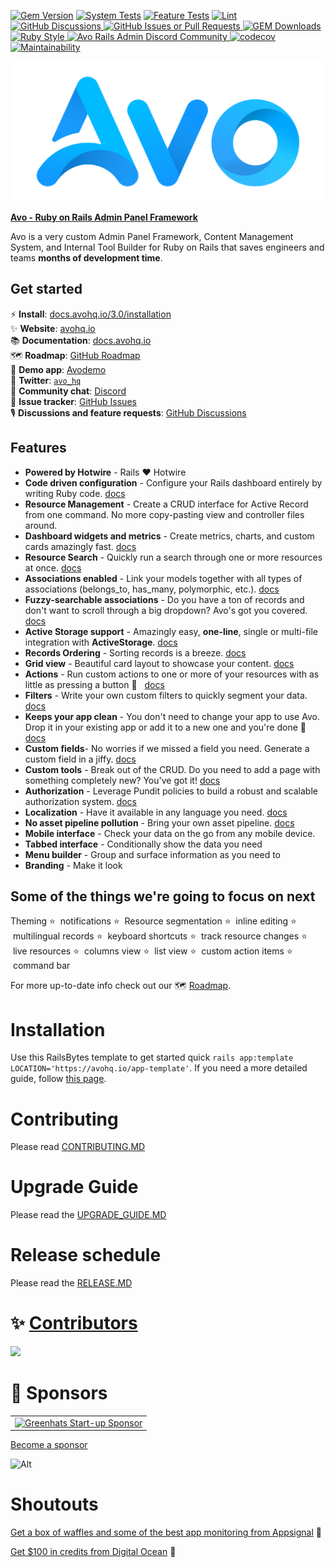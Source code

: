 [![Gem Version](https://badge.fury.io/rb/avo.svg)](https://badge.fury.io/rb/avo)
[![System Tests](https://github.com/avo-hq/avo/actions/workflows/system-tests.yml/badge.svg)](https://github.com/avo-hq/avo/actions/workflows/system-tests.yml)
[![Feature Tests](https://github.com/avo-hq/avo/actions/workflows/feature-tests.yml/badge.svg)](https://github.com/avo-hq/avo/actions/workflows/feature-tests.yml)
[![Lint](https://github.com/avo-hq/avo/actions/workflows/lint.yml/badge.svg)](https://github.com/avo-hq/avo/actions/workflows/lint.yml)
<a href="https://github.com/avo-hq/avo/discussions" target="_blank">
  <img alt="GitHub Discussions" src="https://img.shields.io/github/discussions/avo-hq/avo?color=168AFE&logo=github">
</a>
<a href="https://github.com/avo-hq/avo/issues" target="_blank">
  <img alt="GitHub Issues or Pull Requests" src="https://img.shields.io/github/issues-closed/avo-hq/avo?style=flat&link=https%3A%2F%2Fgithub.com%2Favo-hq%2Favo%2Fissues&logo=github">
</a>
<a href="https://rubygems.org/gems/avo">
  <img alt="GEM Downloads" src="https://img.shields.io/gem/dt/avo?color=168AFE&logo=ruby&logoColor=FE1616">
</a>
<a href="https://github.com/testdouble/standard">
  <img alt="Ruby Style" src="https://img.shields.io/badge/style-standard-168AFE?logo=ruby&logoColor=FE1616" />
</a>
<a href="https://discord.com/invite/vuuwFe4Km3">
  <img alt="Avo Rails Admin Discord Community" src="https://img.shields.io/discord/740892036978442260?color=8892F6&label=discord&logo=discord&logoColor=8892F6">
</a>
[![codecov](https://codecov.io/gh/avo-hq/avo/branch/master/graph/badge.svg?token=Q2LMFE4989)](https://codecov.io/gh/avo-hq/avo)
[![Maintainability](https://api.codeclimate.com/v1/badges/676a0afa2cc79f03aa29/maintainability)](https://codeclimate.com/github/avo-hq/avo/maintainability)

![](./public/avo-assets/logo-on-white.png)

**<a href="https://avohq.io" title="Ruby on Rails Admin Panel Framework">Avo - Ruby on Rails Admin Panel Framework</a>**

Avo is a very custom Admin Panel Framework, Content Management System, and Internal Tool Builder for Ruby on Rails that saves engineers and teams **months of development time**.

## Get started

⚡️ **Install**: [docs.avohq.io/3.0/installation](https://docs.avohq.io/3.0/installation.html)
<br>
✨ **Website**: [avohq.io](https://avohq.io)
<br>
📚 **Documentation**: [docs.avohq.io](https://docs.avohq.io)
<br>
🗺 **Roadmap**: [GitHub Roadmap](https://github.com/orgs/avo-hq/projects/14)
<br>
🎸 **Demo app**: [Avodemo](https://main.avodemo.com/)
<br>
🐤 **Twitter**: [`avo_hq`](https://twitter.com/avo_hq)
<br>
💬 **Community chat**: [Discord](https://discord.gg/pkTF6y8)
<br>
🔧 **Issue tracker**: [GitHub Issues](http://github.com/avo-hq/avo/issues)
<br>
🎙 **Discussions and feature requests**: [GitHub Discussions](http://github.com/avo-hq/avo/discussions)

## Features

  - **Powered by Hotwire** - Rails ❤️  Hotwire
  - **Code driven configuration** - Configure your Rails dashboard entirely by writing Ruby code. [docs](https://docs.avohq.io/3.0/resources.html#defining-resources)
  - **Resource Management** - Create a CRUD interface for Active Record from one command. No more copy-pasting view and controller files around.
  - **Dashboard widgets and metrics** - Create metrics, charts, and custom cards amazingly fast. [docs](https://docs.avohq.io/3.0/dashboards.html)
  - **Resource Search** - Quickly run a search through one or more resources at once. [docs](https://docs.avohq.io/3.0/search.html)
  - **Associations enabled** - Link your models together with all types of associations (belongs_to, has_many, polymorphic, etc.). [docs](https://docs.avohq.io/3.0/associations.html)
  - **Fuzzy-searchable associations** - Do you have a ton of records and don't want to scroll through a big dropdown? Avo's got you covered. [docs](https://docs.avohq.io/3.0/associations/belongs_to.html#searchable)
  - **Active Storage support** - Amazingly easy, **one-line**, single or multi-file integration with **ActiveStorage**. [docs](https://docs.avohq.io/3.0/fields/file.html)
  - **Records Ordering** - Sorting records is a breeze. [docs](https://docs.avohq.io/3.0/records-reordering.html)
  - **Grid view** - Beautiful card layout to showcase your content. [docs](https://docs.avohq.io/3.0/grid-view.html)
  - **Actions** - Run custom actions to one or more of your resources with as little as pressing a button 💪 &nbsp; [docs](https://docs.avohq.io/3.0/actions.html)
  - **Filters** - Write your own custom filters to quickly segment your data. [docs](https://docs.avohq.io/3.0/filters.html)
  - **Keeps your app clean** - You don't need to change your app to use Avo. Drop it in your existing app or add it to a new one and you're done 🙌 [docs](https://docs.avohq.io/3.0/installation.html)
  - **Custom fields**- No worries if we missed a field you need. Generate a custom field in a jiffy. [docs](https://docs.avohq.io/3.0/custom-fields.html)
  - **Custom tools** - Break out of the CRUD. Do you need to add a page with something completely new? You've got it! [docs](https://docs.avohq.io/3.0/custom-tools.html)
  - **Authorization** - Leverage Pundit policies to build a robust and scalable authorization system. [docs](https://docs.avohq.io/3.0/authorization.html)
  - **Localization** - Have it available in any language you need. [docs](https://docs.avohq.io/3.0/localization.html)
  - **No asset pipeline pollution** - Bring your own asset pipeline. [docs](https://docs.avohq.io/3.0/custom-asset-pipeline.html)
  - **Mobile interface** - Check your data on the go from any mobile device.
  - **Tabbed interface** - Conditionally show the data you need
  - **Menu builder** - Group and surface information as you need to
  - **Branding** - Make it look

## Some of the things we're going to focus on next

Theming ⭐️  &nbsp;notifications ⭐️  &nbsp;Resource segmentation ⭐️  &nbsp;inline editing ⭐️  &nbsp;multilingual records ⭐️  &nbsp;keyboard shortcuts ⭐️  &nbsp;track resource changes ⭐️  &nbsp;live resources ⭐️  &nbsp;columns view ⭐️  &nbsp;list view ⭐️  &nbsp;custom action items ⭐️  &nbsp;command bar

For more up-to-date info check out our 🗺 [Roadmap](https://github.com/orgs/avo-hq/projects/14).

# Installation

Use this RailsBytes template to get started quick `rails app:template LOCATION='https://avohq.io/app-template'`. If you need a more detailed guide, follow [this page](https://docs.avohq.io/3.0/installation.html).

# Contributing

Please read [CONTRIBUTING.MD](./CONTRIBUTING.MD)

# Upgrade Guide

Please read the [UPGRADE_GUIDE.MD](https://docs.avohq.io/3.0/upgrade.html)

# Release schedule

Please read the [RELEASE.MD](./RELEASE.MD)

# ✨ [Contributors](https://avohq.io/contributors)

<a href="https://avohq.io/contributors">
  <img src="https://contrib.rocks/image?repo=avo-hq/avo" />
</a>
<!--  https://contrib.rocks -->

# 🥇 Sponsors

<table>
<tr>
  <td>
    <a href="https://www.greenhats.com/?utm_source=github&utm_medium=link&utm_campaign=avo" target="_blank">
      <picture>
        <source media="(prefers-color-scheme: dark)" srcset="https://avohq.io/img/sponsors/greenhats-dark.png">
        <img alt="Greenhats Start-up Sponsor" src="https://avohq.io/img/sponsors/greenhats-light.png" width="360px">
      </picture>
    </a>
  </td>
</tr>
</table>

[Become a sponsor ](https://github.com/sponsors/adrianthedev)


![Alt](https://repobeats.axiom.co/api/embed/1481a6a259064f02a7936470d12a50802a9c98a4.svg "Repobeats analytics image")

# Shoutouts

[Get a box of waffles and some of the best app monitoring from Appsignal](https://appsignal.com/r/93dbe69bfb) 🧇

[Get $100 in credits from Digital Ocean](https://www.digitalocean.com/?refcode=efc1fe881d74&utm_campaign=Referral_Invite&utm_medium=Referral_Program&utm_source=badge) 💸

